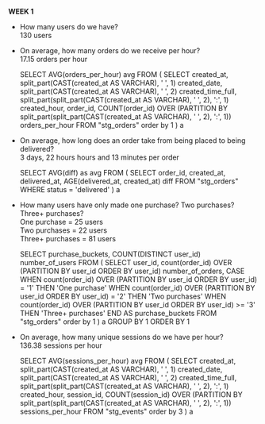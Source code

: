 **WEEK 1**

- How many users do we have?\
  130 users

- On average, how many orders do we receive per hour?\
  17.15 orders per hour

    SELECT AVG(orders_per_hour) avg
    FROM (
    SELECT
    created_at,
    split_part(CAST(created_at AS VARCHAR), ' ', 1) created_date,
    split_part(CAST(created_at AS VARCHAR), ' ', 2) created_time_full,
    split_part(split_part(CAST(created_at AS VARCHAR), ' ', 2), ':', 1) created_hour,
    order_id,
    COUNT(order_id) OVER (PARTITION BY split_part(split_part(CAST(created_at AS VARCHAR), ' ', 2), ':', 1)) orders_per_hour
    FROM "stg_orders" 
    order by 1
    ) a

- On average, how long does an order take from being placed to being delivered?\
  3 days, 22 hours hours and 13 minutes per order
  
    SELECT AVG(diff) as avg
    FROM (
    SELECT
    order_id,
    created_at,
    delivered_at,
    AGE(delivered_at, created_at) diff
    FROM "stg_orders" 
    WHERE status = 'delivered'
    ) a

- How many users have only made one purchase? Two purchases? Three+ purchases?\
  One purchase = 25 users\
  Two purchases = 22 users\
  Three+ purchases = 81 users
  
    SELECT 
    purchase_buckets,
    COUNT(DISTINCT user_id) number_of_users
    FROM (
    SELECT
    user_id,
    count(order_id) OVER (PARTITION BY user_id ORDER BY user_id) number_of_orders,
    CASE 
    WHEN count(order_id) OVER (PARTITION BY user_id ORDER BY user_id) = '1' THEN 'One purchase'
    WHEN count(order_id) OVER (PARTITION BY user_id ORDER BY user_id) = '2' THEN 'Two purchases'
    WHEN count(order_id) OVER (PARTITION BY user_id ORDER BY user_id) >= '3' THEN 'Three+ purchases'
    END AS purchase_buckets
    FROM "stg_orders" 
    order by 1
    ) a
    GROUP BY 1
    ORDER BY 1

- On average, how many unique sessions do we have per hour?\
  136.38 sessions per hour

    SELECT AVG(sessions_per_hour) avg
    FROM (
    SELECT
    created_at,
    split_part(CAST(created_at AS VARCHAR), ' ', 1) created_date,
    split_part(CAST(created_at AS VARCHAR), ' ', 2) created_time_full,
    split_part(split_part(CAST(created_at AS VARCHAR), ' ', 2), ':', 1) created_hour,
    session_id,
    COUNT(session_id) OVER (PARTITION BY split_part(split_part(CAST(created_at AS VARCHAR), ' ', 2), ':', 1)) sessions_per_hour
    FROM "stg_events" 
    order by 3
    ) a
